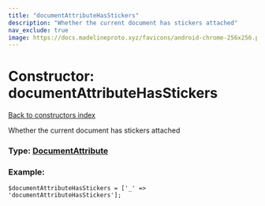 ```yaml
---
title: "documentAttributeHasStickers"
description: "Whether the current document has stickers attached"
nav_exclude: true
image: https://docs.madelineproto.xyz/favicons/android-chrome-256x256.png
---
```

# Constructor: documentAttributeHasStickers  
[Back to constructors index](/API_docs/constructors/index.html)



Whether the current document has stickers attached




### Type: [DocumentAttribute](/API_docs/types/DocumentAttribute.html)


### Example:

```
$documentAttributeHasStickers = ['_' => 'documentAttributeHasStickers'];
```  
